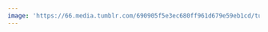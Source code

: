 ```yaml
---
image: 'https://66.media.tumblr.com/690905f5e3ec680ff961d679e59eb1cd/tumblr_nc91d9lltF1tbdx3so1_1280.jpg'
---
```

